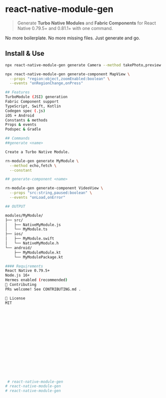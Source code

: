 # react-native-module-gen

> Generate **Turbo Native Modules** and **Fabric Components** for React Native 0.79.5+ and 0.81.1+ with one command.

No more boilerplate. No more missing files. Just generate and go.

## Install & Use

```bash
npx react-native-module-gen generate Camera --method takePhoto,preview --constant

npx react-native-module-gen generate-component MapView \
  --props "region:object,zoomEnabled:boolean" \
  --events "onRegionChange,onPress"

## Features
TurboModule (JSI) generation
Fabric Component support
TypeScript, Swift, Kotlin
Codegen spec (.js)
iOS + Android
Constants & methods
Props & events
Podspec & Gradle

## Commands
##generate <name>

Create a Turbo Native Module.

rn-module-gen generate MyModule \
  --method echo,fetch \
  --constant

## generate-component <name>

rn-module-gen generate-component VideoView \
  --props "src:string,paused:boolean" \
  --events "onLoad,onError"

## OUTPUT

modules/MyModule/
├── src/
│   ├── NativeMyModule.js
│   └── MyModule.ts
├── ios/
│   ├── MyModule.swift
│   └── NativeMyModule.h
└── android/
    ├── MyModuleModule.kt
    └── MyModulePackage.kt

#### Requirements
React Native 0.79.5+
Node.js 16+
Hermes enabled (recommended)
🤝 Contributing
PRs welcome! See CONTRIBUTING.md .

📄 License
MIT

















 # react-native-module-gen
# react-native-module-gen
# react-native-module-gen
